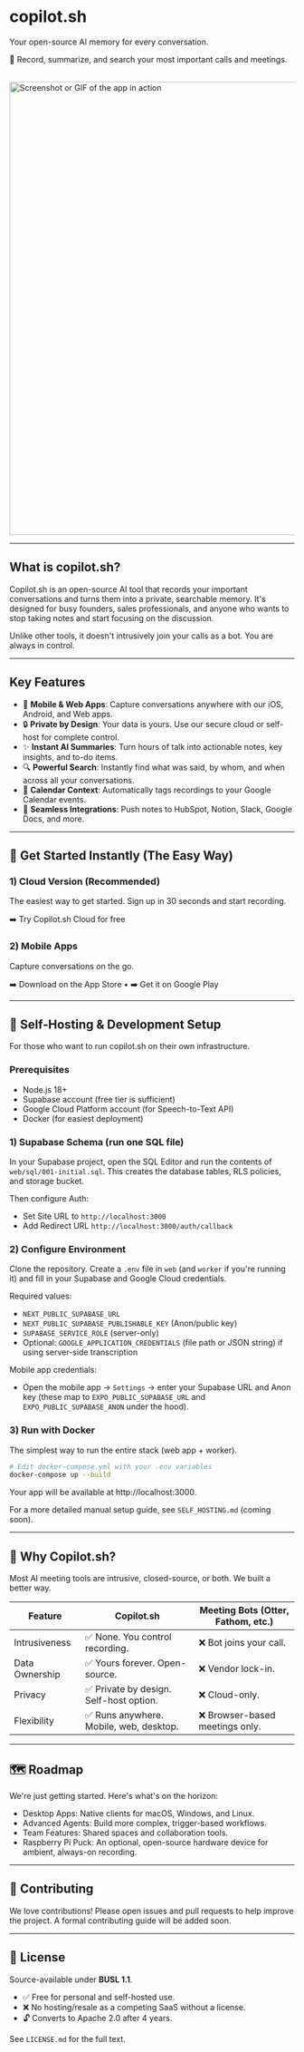 # copilot.sh

Your open-source AI memory for every conversation.

🪩 Record, summarize, and search your most important calls and meetings.

<br/>

<img src="https://user-images.githubusercontent.com/your_image_path/app_promo_graphic.png" alt="Screenshot or GIF of the app in action" width="800"/>

---

## What is copilot.sh?

Copilot.sh is an open-source AI tool that records your important conversations and turns them into a private, searchable memory. It's designed for busy founders, sales professionals, and anyone who wants to stop taking notes and start focusing on the discussion.

Unlike other tools, it doesn't intrusively join your calls as a bot. You are always in control.

---

## Key Features

- 📱 **Mobile & Web Apps**: Capture conversations anywhere with our iOS, Android, and Web apps.
- 🔒 **Private by Design**: Your data is yours. Use our secure cloud or self-host for complete control.
- ✨ **Instant AI Summaries**: Turn hours of talk into actionable notes, key insights, and to-do items.
- 🔍 **Powerful Search**: Instantly find what was said, by whom, and when across all your conversations.
- 📅 **Calendar Context**: Automatically tags recordings to your Google Calendar events.
- 🔌 **Seamless Integrations**: Push notes to HubSpot, Notion, Slack, Google Docs, and more.

---

## 🚀 Get Started Instantly (The Easy Way)

### 1) Cloud Version (Recommended)
The easiest way to get started. Sign up in 30 seconds and start recording.

➡️ Try Copilot.sh Cloud for free

### 2) Mobile Apps
Capture conversations on the go.

➡️ Download on the App Store • ➡️ Get it on Google Play

---

## 🔧 Self-Hosting & Development Setup

For those who want to run copilot.sh on their own infrastructure.

### Prerequisites

- Node.js 18+
- Supabase account (free tier is sufficient)
- Google Cloud Platform account (for Speech-to-Text API)
- Docker (for easiest deployment)

### 1) Supabase Schema (run one SQL file)
In your Supabase project, open the SQL Editor and run the contents of `web/sql/001-initial.sql`. This creates the database tables, RLS policies, and storage bucket.

Then configure Auth:
- Set Site URL to `http://localhost:3000`
- Add Redirect URL `http://localhost:3000/auth/callback`

### 2) Configure Environment
Clone the repository. Create a `.env` file in `web` (and `worker` if you're running it) and fill in your Supabase and Google Cloud credentials.

Required values:
- `NEXT_PUBLIC_SUPABASE_URL`
- `NEXT_PUBLIC_SUPABASE_PUBLISHABLE_KEY` (Anon/public key)
- `SUPABASE_SERVICE_ROLE` (server-only)
- Optional: `GOOGLE_APPLICATION_CREDENTIALS` (file path or JSON string) if using server-side transcription

Mobile app credentials:
- Open the mobile app → `Settings` → enter your Supabase URL and Anon key (these map to `EXPO_PUBLIC_SUPABASE_URL` and `EXPO_PUBLIC_SUPABASE_ANON` under the hood).

### 3) Run with Docker
The simplest way to run the entire stack (web app + worker).

```bash
# Edit docker-compose.yml with your .env variables
docker-compose up --build
```

Your app will be available at http://localhost:3000.

For a more detailed manual setup guide, see `SELF_HOSTING.md` (coming soon).

---

## 🤔 Why Copilot.sh?

Most AI meeting tools are intrusive, closed-source, or both. We built a better way.

| Feature | Copilot.sh | Meeting Bots (Otter, Fathom, etc.) |
|---|---|---|
| Intrusiveness | ✅ None. You control recording. | ❌ Bot joins your call. |
| Data Ownership | ✅ Yours forever. Open-source. | ❌ Vendor lock-in. |
| Privacy | ✅ Private by design. Self-host option. | ❌ Cloud-only. |
| Flexibility | ✅ Runs anywhere. Mobile, web, desktop. | ❌ Browser-based meetings only. |

---

## 🗺️ Roadmap

We're just getting started. Here's what's on the horizon:

- Desktop Apps: Native clients for macOS, Windows, and Linux.
- Advanced Agents: Build more complex, trigger-based workflows.
- Team Features: Shared spaces and collaboration tools.
- Raspberry Pi Puck: An optional, open-source hardware device for ambient, always-on recording.

---

## 🤝 Contributing

We love contributions! Please open issues and pull requests to help improve the project. A formal contributing guide will be added soon.

---

## 📄 License

Source-available under **BUSL 1.1**.

- ✅ Free for personal and self-hosted use.
- ❌ No hosting/resale as a competing SaaS without a license.
- 🔓 Converts to Apache 2.0 after 4 years.

See `LICENSE.md` for the full text.
